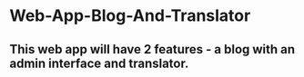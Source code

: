 # Web-App-Blog-And-Translator
 
## This web app will have 2 features - a blog with an admin interface and translator. 
